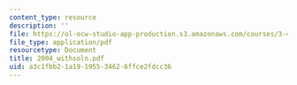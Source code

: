 ```yaml
---
content_type: resource
description: ''
file: https://ol-ocw-studio-app-production.s3.amazonaws.com/courses/3-45-magnetic-materials-spring-2004/a3c1fbb21a19195534626ffce2fdcc36_2004_withsoln.pdf
file_type: application/pdf
resourcetype: Document
title: 2004_withsoln.pdf
uid: a3c1fbb2-1a19-1955-3462-6ffce2fdcc36
---
```

